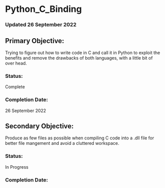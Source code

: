 # Python_C_Binding

### Updated 26 September 2022

## Primary Objective:
Trying to figure out how to write code in C and call it in Python to exploit the benefits and remove the drawbacks of both languages, with a little bit of over head.
### Status:
Complete
### Completion Date:
26 September 2022

## Secondary Objective:
Produce as few files as possible when compiling C code into a .dll file for better file mangement and avoid a cluttered workspace.
### Status:
In Progress
### Completion Date: 
